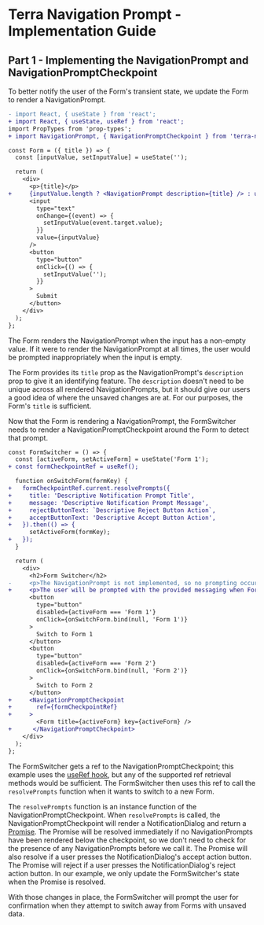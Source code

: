 # Terra Navigation Prompt - Implementation Guide

## Part 1 - Implementing the NavigationPrompt and NavigationPromptCheckpoint

To better notify the user of the Form's transient state, we update the Form to render a NavigationPrompt.

```diff
- import React, { useState } from 'react';
+ import React, { useState, useRef } from 'react';
import PropTypes from 'prop-types';
+ import NavigationPrompt, { NavigationPromptCheckpoint } from 'terra-navigation-prompt';

const Form = ({ title }) => {
  const [inputValue, setInputValue] = useState('');

  return (
    <div>
      <p>{title}</p>
+     {inputValue.length ? <NavigationPrompt description={title} /> : undefined}
      <input
        type="text"
        onChange={(event) => {
          setInputValue(event.target.value);
        }}
        value={inputValue}
      />
      <button
        type="button"
        onClick={() => {
          setInputValue('');
        }}
      >
        Submit
      </button>
    </div>
  );
};
```

The Form renders the NavigationPrompt when the input has a non-empty value. If it were to render the NavigationPrompt at all times, the user would be prompted inappropriately when the input is empty.

The Form provides its `title` prop as the NavigationPrompt's `description` prop to give it an identifying feature. The `description` doesn't need to be unique across all rendered NavigationPrompts, but it should give our users a good idea of where the unsaved changes are at. For our purposes, the Form's `title` is sufficient.

Now that the Form is rendering a NavigationPrompt, the FormSwitcher needs to render a NavigationPromptCheckpoint around the Form to detect that prompt.

```diff
const FormSwitcher = () => {
  const [activeForm, setActiveForm] = useState('Form 1');
+ const formCheckpointRef = useRef();

  function onSwitchForm(formKey) {
+   formCheckpointRef.current.resolvePrompts({
+     title: 'Descriptive Notification Prompt Title',
+     message: 'Descriptive Notification Prompt Message',
+     rejectButtonText: `Descriptive Reject Button Action`,
+     acceptButtonText: 'Descriptive Accept Button Action',
+   }).then(() => {
      setActiveForm(formKey);
+   });
  }

  return (
    <div>
      <h2>Form Switcher</h2>
-     <p>The NavigationPrompt is not implemented, so no prompting occurs.</p>
+     <p>The user will be prompted with the provided messaging when Forms are switched with unsaved changes present.</p>
      <button
        type="button"
        disabled={activeForm === 'Form 1'}
        onClick={onSwitchForm.bind(null, 'Form 1')}
      >
        Switch to Form 1
      </button>
      <button
        type="button"
        disabled={activeForm === 'Form 2'}
        onClick={onSwitchForm.bind(null, 'Form 2')}
      >
        Switch to Form 2
      </button>
+     <NavigationPromptCheckpoint
+       ref={formCheckpointRef}
+     >
        <Form title={activeForm} key={activeForm} />
+      </NavigationPromptCheckpoint>
    </div>
  );
};
```

The FormSwitcher gets a ref to the NavigationPromptCheckpoint; this example uses the [useRef hook](https://reactjs.org/docs/hooks-reference.html#useref), but any of the supported ref retrieval methods would be sufficient. The FormSwitcher then uses this ref to call the `resolvePrompts` function when it wants to switch to a new Form.

The `resolvePrompts` function is an instance function of the NavigationPromptCheckpoint. When `resolvePrompts` is called, the NavigationPromptCheckpoint will render a NotificationDialog and return a [Promise](https://developer.mozilla.org/en-US/docs/Web/JavaScript/Guide/Using_promises). The Promise will be resolved immediately if no NavigationPrompts have been rendered below the checkpoint, so we don't need to check for the presence of any NavigationPrompts before we call it. The Promise will also resolve if a user presses the NotificationDialog's accept action button. The Promise will reject if a user presses the NotificationDialog's reject action button. In our example, we only update the FormSwitcher's state when the Promise is resolved.

With those changes in place, the FormSwitcher will prompt the user for confirmation when they attempt to switch away from Forms with unsaved data.
